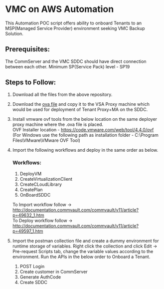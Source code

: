 # VMC on AWS Automation

This Automation POC script offers ability to onboard Tenants to an MSP(Managed Service Provider) environment seeking VMC Backup Solution.


## Prerequisites:

The CommServer and the VMC SDDC should have direct connection between each other.
Minimum SP(Service Pack) level - SP19

## Steps to Follow:
1) Download all the files from the above repository.
2) Download the <a href="https://commvaultappliance.s3-us-west-2.amazonaws.com/commvaultappliance.ova" onclick="return ! window.open(this.href);">ova file</a> and copy it to the VSA Proxy machine which would be used for deployment of Tenant Proxy+MA on the SDDC.
3) Install vmware ovf tools from the below location on the same deployer proxy machine where the .ova file is placed.    	
	OVF Installer location - https://code.vmware.com/web/tool/4.4.0/ovf (For Windows use the following path as installation folder - C:\Program Files\VMware\VMware OVF Tool)
4) Import the following workflows and deploy in the same order as below.	
	### Workflows:
	1) DeployVM
	2) CreateVirtualizationClient
	3) CreateCLoudLibrary
	4) CreatePlan
	5) OnBoardSDDC
	
	To Import workflow follow -> http://documentation.commvault.com/commvault/v11/article?p=49632_1.htm  
	To Deploy workflow follow -> http://documentation.commvault.com/commvault/v11/article?p=49597_1.htm
	
5) Import the postman collection file and create a dummy environment for runtime storage of variables.
	Right click the collection and click Edit -> Pre-request Scripts tab, change the variable values according to the environment.
	Run the APIs in the below order to Onboard a Tenant.
	1) POST Login 
	2) Create customer in CommServer
	3) Generate AuthCode
	4) Create SDDC
	

